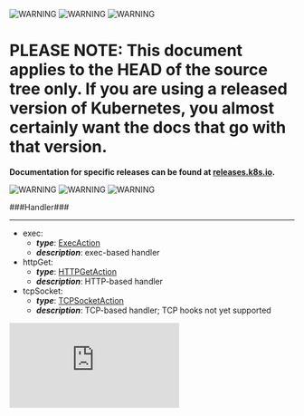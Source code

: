 <!-- BEGIN MUNGE: UNVERSIONED_WARNING -->

<!-- BEGIN STRIP_FOR_RELEASE -->

![WARNING](http://kubernetes.io/img/warning.png)
![WARNING](http://kubernetes.io/img/warning.png)
![WARNING](http://kubernetes.io/img/warning.png)

<h1>PLEASE NOTE: This document applies to the HEAD of the source
tree only. If you are using a released version of Kubernetes, you almost
certainly want the docs that go with that version.</h1>

<strong>Documentation for specific releases can be found at
[releases.k8s.io](http://releases.k8s.io).</strong>

![WARNING](http://kubernetes.io/img/warning.png)
![WARNING](http://kubernetes.io/img/warning.png)
![WARNING](http://kubernetes.io/img/warning.png)

<!-- END STRIP_FOR_RELEASE -->

<!-- END MUNGE: UNVERSIONED_WARNING -->
###Handler###

---
* exec: 
  * **_type_**: [ExecAction](ExecAction.md)
  * **_description_**: exec-based handler
* httpGet: 
  * **_type_**: [HTTPGetAction](HTTPGetAction.md)
  * **_description_**: HTTP-based handler
* tcpSocket: 
  * **_type_**: [TCPSocketAction](TCPSocketAction.md)
  * **_description_**: TCP-based handler; TCP hooks not yet supported


<!-- BEGIN MUNGE: GENERATED_ANALYTICS -->
[![Analytics](https://kubernetes-site.appspot.com/UA-36037335-10/GitHub/docs/api-types/v1/Handler.md?pixel)]()
<!-- END MUNGE: GENERATED_ANALYTICS -->
